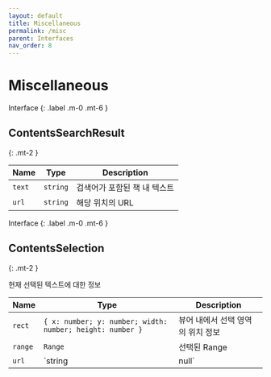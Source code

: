 ```yaml
---
layout: default
title: Miscellaneous
permalink: /misc
parent: Interfaces
nav_order: 8
---
```


# Miscellaneous

Interface
{: .label .m-0 .mt-6 }

## ContentsSearchResult
{: .mt-2 }

| Name   | Type     | Description            |
| ------ | -------- | ---------------------- |
| `text` | `string` | 검색어가 포함된 책 내 텍스트 |
| `url`  | `string` | 해당 위치의 URL        |

Interface
{: .label .m-0 .mt-6 }

## ContentsSelection
{: .mt-2 }

현재 선택된 텍스트에 대한 정보

| Name    | Type                                                      | Description                                                        |
| ------- | --------------------------------------------------------- | ------------------------------------------------------------------ |
| `rect`  | `{ x: number; y: number; width: number; height: number }` | 뷰어 내에서 선택 영역의 위치 정보                                  |
| `range` | `Range`                                                   | 선택된 Range                                                       |
| `url`   | `string | null`                                          | 선택에 해당하는 URL, 북이오 주소 체계로 나타낼 수 없는 경우 `null` |

